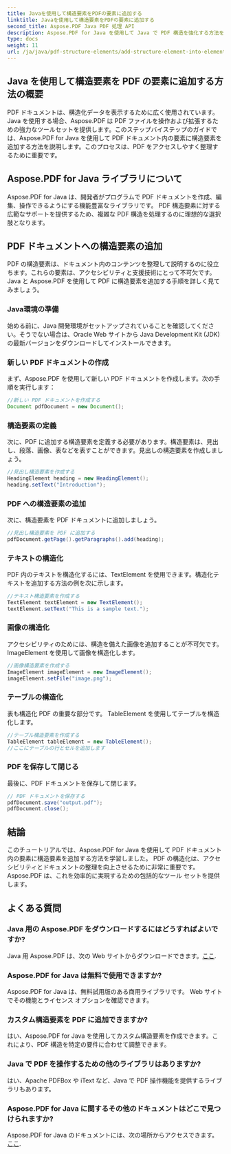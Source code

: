 ```yaml
---
title: Javaを使用して構造要素をPDFの要素に追加する
linktitle: Javaを使用して構造要素をPDFの要素に追加する
second_title: Aspose.PDF Java PDF 処理 API
description: Aspose.PDF for Java を使用して Java で PDF 構造を強化する方法を学びます。このステップバイステップのガイドでは、アクセス可能で整理された PDF に構造要素を追加する方法について説明します。
type: docs
weight: 11
url: /ja/java/pdf-structure-elements/add-structure-element-into-element-in-pdf-using-java/
---
```


## Java を使用して構造要素を PDF の要素に追加する方法の概要

PDF ドキュメントは、構造化データを表示するために広く使用されています。 Java を使用する場合、Aspose.PDF は PDF ファイルを操作および拡張するための強力なツールセットを提供します。このステップバイステップのガイドでは、Aspose.PDF for Java を使用して PDF ドキュメント内の要素に構造要素を追加する方法を説明します。このプロセスは、PDF をアクセスしやすく整理するために重要です。

## Aspose.PDF for Java ライブラリについて

Aspose.PDF for Java は、開発者がプログラムで PDF ドキュメントを作成、編集、操作できるようにする機能豊富なライブラリです。 PDF 構造要素に対する広範なサポートを提供するため、複雑な PDF 構造を処理するのに理想的な選択肢となります。

## PDF ドキュメントへの構造要素の追加

PDF の構造要素は、ドキュメント内のコンテンツを整理して説明するのに役立ちます。これらの要素は、アクセシビリティと支援技術にとって不可欠です。 Java と Aspose.PDF を使用して PDF に構造要素を追加する手順を詳しく見てみましょう。

### Java環境の準備

始める前に、Java 開発環境がセットアップされていることを確認してください。そうでない場合は、Oracle Web サイトから Java Development Kit (JDK) の最新バージョンをダウンロードしてインストールできます。

### 新しい PDF ドキュメントの作成

まず、Aspose.PDF を使用して新しい PDF ドキュメントを作成します。次の手順を実行します：

```java
//新しい PDF ドキュメントを作成する
Document pdfDocument = new Document();
```

### 構造要素の定義

次に、PDF に追加する構造要素を定義する必要があります。構造要素は、見出し、段落、画像、表などを表すことができます。見出しの構造要素を作成しましょう。

```java
//見出し構造要素を作成する
HeadingElement heading = new HeadingElement();
heading.setText("Introduction");
```

### PDF への構造要素の追加

次に、構造要素を PDF ドキュメントに追加しましょう。

```java
//見出し構造要素を PDF に追加する
pdfDocument.getPage().getParagraphs().add(heading);
```

### テキストの構造化

PDF 内のテキストを構造化するには、TextElement を使用できます。構造化テキストを追加する方法の例を次に示します。

```java
//テキスト構造要素を作成する
TextElement textElement = new TextElement();
textElement.setText("This is a sample text.");
```

### 画像の構造化

アクセシビリティのためには、構造を備えた画像を追加することが不可欠です。 ImageElement を使用して画像を構造化します。

```java
//画像構造要素を作成する
ImageElement imageElement = new ImageElement();
imageElement.setFile("image.png");
```

### テーブルの構造化

表も構造化 PDF の重要な部分です。 TableElement を使用してテーブルを構造化します。

```java
//テーブル構造要素を作成する
TableElement tableElement = new TableElement();
//ここにテーブルの行とセルを追加します
```

### PDF を保存して閉じる

最後に、PDF ドキュメントを保存して閉じます。

```java
// PDF ドキュメントを保存する
pdfDocument.save("output.pdf");
pdfDocument.close();
```

## 結論

このチュートリアルでは、Aspose.PDF for Java を使用して PDF ドキュメント内の要素に構造要素を追加する方法を学習しました。 PDF の構造化は、アクセシビリティとドキュメントの整理を向上させるために非常に重要です。 Aspose.PDF は、これを効率的に実現するための包括的なツール セットを提供します。

## よくある質問

### Java 用の Aspose.PDF をダウンロードするにはどうすればよいですか?

 Java 用 Aspose.PDF は、次の Web サイトからダウンロードできます。[ここ](https://releases.aspose.com/pdf/java/).

### Aspose.PDF for Java は無料で使用できますか?

Aspose.PDF for Java は、無料試用版のある商用ライブラリです。 Web サイトでその機能とライセンス オプションを確認できます。

### カスタム構造要素を PDF に追加できますか?

はい、Aspose.PDF for Java を使用してカスタム構造要素を作成できます。これにより、PDF 構造を特定の要件に合わせて調整できます。

### Java で PDF を操作するための他のライブラリはありますか?

はい、Apache PDFBox や iText など、Java で PDF 操作機能を提供するライブラリもあります。

### Aspose.PDF for Java に関するその他のドキュメントはどこで見つけられますか?

 Aspose.PDF for Java のドキュメントには、次の場所からアクセスできます。[ここ](https://reference.aspose.com/pdf/java/).